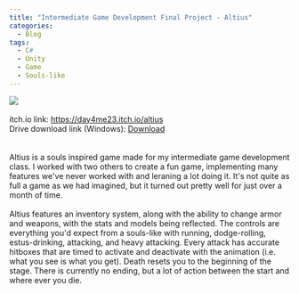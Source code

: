 ```yaml
---
title: "Intermediate Game Development Final Project - Altius"
categories:
  - Blog
tags:
  - C#
  - Unity
  - Game
  - Souls-like
---
```

<img src="{{ site.baseurl }}/assets/images/AltiusFR.jpg"><br><br>
itch.io link:  <a href="https://day4me23.itch.io/altius" target="_blank">https://day4me23.itch.io/altius</a><br>
Drive download link (Windows): <a href="https://drive.google.com/file/d/1GzvhwCWf--tMZut_1wOIyeKJey9z-roJ/view?usp=sharing" target="_blank">Download</a><br>
<br><br>Altius is a souls inspired game made for my intermediate game development class.  I worked with two others to create a fun game, implementing many features we've never worked with
and leraning a lot doing it.  It's not quite as full a game as we had imagined, but it turned out pretty well for just over a month of time.
<br><br>Altius features an inventory system, along with the ability to change armor and weapons, with the stats and models being reflected.  The controls are everything you'd expect from a souls-like with running,
dodge-rolling, estus-drinking, attacking, and heavy attacking.  Every attack has accurate hitboxes that are timed to activate and deactivate with the animation (i.e. what you see is what you get).  Death resets you to the beginning of the stage. There is currently no ending, but a lot of action between the start and where ever you die.